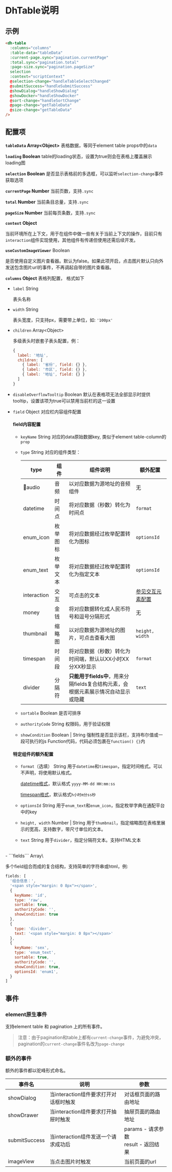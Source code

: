 # DhTable说明

## 示例
```html
<dh-table
  :columns="columns"
  :table-data="tableData"
  :current-page.sync="pagination.currentPage"
  :total.sync="pagination.total"
  :page-size.sync="pagination.pageSize"
  selection
  :context="scriptContext"
  @selection-change="handleTableSelectChanged"
  @submitSuccess="handleSubmitSuccess"
  @showDialog="handleShowDialog"
  @showDocker="handleShowDocker"
  @sort-change="handleSortChange"
  @page-change="getTableData"
  @size-change="getTableData"
/>
```

## 配置项

**```tableData``` Array\<Object\>**
表格数据，等同于element table props中的```data```

**```loading``` Boolean**
table的loading状态，设置为true则会在表格上覆盖展示loading图

**```selection``` Boolean**
是否显示表格前的多选框，可以监听```selection-change```事件获取选项

**```currentPage``` Number**
当前页数，支持```.sync```

**```total``` Number**
当前条目总量，支持```.sync```

**```pageSize``` Number**
当前每页条数，支持```.sync```

**```context``` Object**

当前环境所在上下文，用于在组件中做一些有关于当前上下文的操作，目前只有```interaction```组件实现使用，其他组件有传递但使用还需后续开发。

**```useCustomImageViewer```** Boolean

是否使用自定义图片查看器。默认为false。如果此项开启，点击图片默认只向外发送包含图片url的事件，不再调起自带的图片查看器。

**```columns``` Object**
表格列配置， 格式如下

- ```label``` String
 
  表头名称

- ```width``` String

  表头宽度，只支持px，需要带上单位，如: ```'100px'```

- ```children``` Array\<Object\>

  多级表头时嵌套子表头配置，例：

  ```javascript
  {
    label: '地址',
    children: [
      { label: '省份', field: {} },
      { label: '市区', field: {} },
      { label: '地址', field: {} }
    ]
  }
  ```

- ```disableOverflowTooltip``` Boolean
默认在表格项无法全部显示时提供tooltip，设置该项为true可以禁用当前栏的这一设置

- ```field``` Object
对应栏内容组件配置

  #### field内容配置

  - ```keyName``` String 对应的data原始数据key, 类似于element table-column的```prop```
  - ```type``` String 对应的组件类型：

    |type|组件|组件说明|额外配置|
    |----|---|-----|-------|
    |audio|音频|以对应数据为源地址的音频组件|无|
    |datetime|时间点|将对应数据（秒数）转化为时间点|```format```|
    |enum_icon|枚举图标|将对应数据经过枚举配置转化为图标|```optionsId```|
    |enum_text|枚举文本|将对应数据经过枚举配置转化为指定文本|```optionsId```|
    |interaction|交互|可点击的文本|[参见交互元素配置](../interaction/readme.md)|
    |money|金钱|将对应数据转化成人民币符号和逗号分隔形式|无|
    |thumbnail|缩略图|以对应数据为源地址的图片，可点击查看大图|```height, width```|
    |timespan|时间段|将对应数据（秒数）转化为时间端，默认以XX小时XX分XX秒显示|```format```|
    |divider|分隔符|**只能用于fields中**，用来分隔fields复合结构元素，会根据元素展示情况自动显示或隐藏|```text```|
  
  - ```sortable``` Boolean 是否可排序
  - ```authorityCode``` String 权限码，用于验证权限
  - ```showCondition``` Boolean | String 强制性是否显示该栏，支持布尔值或一段可执行的js Function代码，代码必须包裹在```function() {}```内

  #### 特定组件的额外配置

  - ```format```（选填） String 用于```datetime```和```timespan```，指定时间格式。可以不声明，将使用默认格式。

    [datetime格式](https://moment.github.io/luxon/docs/manual/formatting.html#table-of-tokens)，默认格式 ```yyyy-MM-dd HH:mm:ss```

    [timespan格式](https://moment.github.io/luxon/docs/class/src/duration.js~Duration.html#instance-method-toFormat)，默认格式```h小时m分ss秒```

  - ```optionsId``` String 用于```enum_text```和```enum_icon```，指定枚举字典在通配平台中的key
  - ```height, width``` Number | String 用于```thumbnail```，指定缩略图在表格里展示的宽高，支持数字，带尺寸单位的文本。
  - ```text``` String 用于```divider```，指定分隔符文本。支持HTML文本
<br />
- ```fields``` Array\<Object\>

  多个field组合而成的复合结构，支持简单的字符串或html，例:

  ```javascript
  fields: [
    '组合信息：',
    '<span style="margin: 0 8px"></span>',
    {
      keyName: 'id',
      type: 'raw',
      sortable: true,
      authorityCode: '',
      showCondition: true
    },
    {
      type: 'divider',
      text: '<span style="margin: 0 8px"></span>'
    },
    {
      keyName: 'sex',
      type: 'enum_text',
      sortable: true,
      authorityCode: '',
      showCondition: true,
      optionsId: 'enum1',
    }
  ]
  ```

## 事件

### element原生事件

支持element table 和 pagination 上的所有事件。

> 注意：由于pagination和table上都有```current-change```事件，为避免冲突，pagination的```current-change```事件名改为```page-change```

### 额外的事件

额外的事件都以驼峰形式命名。

|事件名|说明|参数|
|------|---|----|
|showDialog|当interaction组件要求打开对话框时触发|对话框页面的路由地址|
|showDrawer|当interaction组件要求打开抽屉时触发|抽屉页面的路由地址|
|submitSuccess|当interaction组件发送一个请求成功后|params - 请求参数<br />result - 返回结果|
|imageView|当点击图片时触发|当前页面的url|




